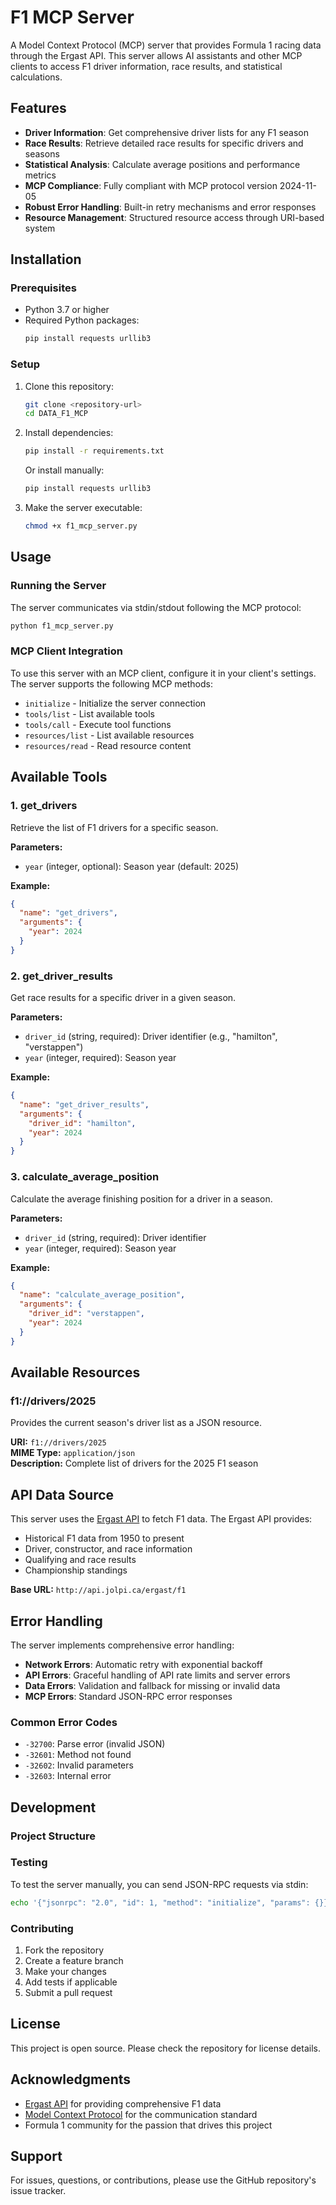 # F1 MCP Server

A Model Context Protocol (MCP) server that provides Formula 1 racing data through the Ergast API. This server allows AI assistants and other MCP clients to access F1 driver information, race results, and statistical calculations.

## Features

- **Driver Information**: Get comprehensive driver lists for any F1 season
- **Race Results**: Retrieve detailed race results for specific drivers and seasons
- **Statistical Analysis**: Calculate average positions and performance metrics
- **MCP Compliance**: Fully compliant with MCP protocol version 2024-11-05
- **Robust Error Handling**: Built-in retry mechanisms and error responses
- **Resource Management**: Structured resource access through URI-based system

## Installation

### Prerequisites

- Python 3.7 or higher
- Required Python packages:
  ```bash
  pip install requests urllib3
  ```

### Setup

1. Clone this repository:
   ```bash
   git clone <repository-url>
   cd DATA_F1_MCP
   ```

2. Install dependencies:
   ```bash
   pip install -r requirements.txt
   ```
   
   Or install manually:
   ```bash
   pip install requests urllib3
   ```

3. Make the server executable:
   ```bash
   chmod +x f1_mcp_server.py
   ```

## Usage

### Running the Server

The server communicates via stdin/stdout following the MCP protocol:

```bash
python f1_mcp_server.py
```

### MCP Client Integration

To use this server with an MCP client, configure it in your client's settings. The server supports the following MCP methods:

- `initialize` - Initialize the server connection
- `tools/list` - List available tools
- `tools/call` - Execute tool functions
- `resources/list` - List available resources
- `resources/read` - Read resource content

## Available Tools

### 1. get_drivers

Retrieve the list of F1 drivers for a specific season.

**Parameters:**
- `year` (integer, optional): Season year (default: 2025)

**Example:**
```json
{
  "name": "get_drivers",
  "arguments": {
    "year": 2024
  }
}
```

### 2. get_driver_results

Get race results for a specific driver in a given season.

**Parameters:**
- `driver_id` (string, required): Driver identifier (e.g., "hamilton", "verstappen")
- `year` (integer, required): Season year

**Example:**
```json
{
  "name": "get_driver_results",
  "arguments": {
    "driver_id": "hamilton",
    "year": 2024
  }
}
```

### 3. calculate_average_position

Calculate the average finishing position for a driver in a season.

**Parameters:**
- `driver_id` (string, required): Driver identifier
- `year` (integer, required): Season year

**Example:**
```json
{
  "name": "calculate_average_position",
  "arguments": {
    "driver_id": "verstappen",
    "year": 2024
  }
}
```

## Available Resources

### f1://drivers/2025

Provides the current season's driver list as a JSON resource.

**URI:** `f1://drivers/2025`  
**MIME Type:** `application/json`  
**Description:** Complete list of drivers for the 2025 F1 season

## API Data Source

This server uses the [Ergast API](http://ergast.com/mrd/) to fetch F1 data. The Ergast API provides:

- Historical F1 data from 1950 to present
- Driver, constructor, and race information
- Qualifying and race results
- Championship standings

**Base URL:** `http://api.jolpi.ca/ergast/f1`

## Error Handling

The server implements comprehensive error handling:

- **Network Errors**: Automatic retry with exponential backoff
- **API Errors**: Graceful handling of API rate limits and server errors
- **Data Errors**: Validation and fallback for missing or invalid data
- **MCP Errors**: Standard JSON-RPC error responses

### Common Error Codes

- `-32700`: Parse error (invalid JSON)
- `-32601`: Method not found
- `-32602`: Invalid parameters
- `-32603`: Internal error

## Development

### Project Structure

### Testing

To test the server manually, you can send JSON-RPC requests via stdin:

```bash
echo '{"jsonrpc": "2.0", "id": 1, "method": "initialize", "params": {}}' | python f1_mcp_server.py
```

### Contributing

1. Fork the repository
2. Create a feature branch
3. Make your changes
4. Add tests if applicable
5. Submit a pull request

## License

This project is open source. Please check the repository for license details.

## Acknowledgments

- [Ergast API](http://ergast.com/mrd/) for providing comprehensive F1 data
- [Model Context Protocol](https://modelcontextprotocol.io/) for the communication standard
- Formula 1 community for the passion that drives this project

## Support

For issues, questions, or contributions, please use the GitHub repository's issue tracker.